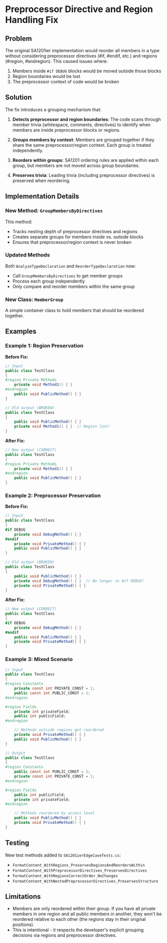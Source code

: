 # Preprocessor Directive and Region Handling Fix

## Problem
The original SA1201ier implementation would reorder all members in a type without considering preprocessor directives (#if, #endif, etc.) and regions (#region, #endregion). This caused issues where:

1. Members inside `#if DEBUG` blocks would be moved outside those blocks
2. Region boundaries would be lost
3. The preprocessor context of code would be broken

## Solution
The fix introduces a grouping mechanism that:

1. **Detects preprocessor and region boundaries**: The code scans through member trivia (whitespace, comments, directives) to identify when members are inside preprocessor blocks or regions.

2. **Groups members by context**: Members are grouped together if they share the same preprocessor/region context. Each group is treated independently.

3. **Reorders within groups**: SA1201 ordering rules are applied within each group, but members are not moved across group boundaries.

4. **Preserves trivia**: Leading trivia (including preprocessor directives) is preserved when reordering.

## Implementation Details

### New Method: `GroupMembersByDirectives`
This method:
- Tracks nesting depth of preprocessor directives and regions
- Creates separate groups for members inside vs. outside blocks
- Ensures that preprocessor/region context is never broken

### Updated Methods
Both `AnalyzeTypeDeclaration` and `ReorderTypeDeclaration` now:
- Call `GroupMembersByDirectives` to get member groups
- Process each group independently
- Only compare and reorder members within the same group

### New Class: `MemberGroup`
A simple container class to hold members that should be reordered together.

## Examples

### Example 1: Region Preservation
**Before Fix:**
```csharp
// Input
public class TestClass
{
#region Private Methods
    private void Method1() { }
#endregion
    public void PublicMethod() { }
}

// Old output (BROKEN)
public class TestClass
{
    public void PublicMethod() { }
    private void Method1() { }  // Region lost!
}
```

**After Fix:**
```csharp
// New output (CORRECT)
public class TestClass
{
#region Private Methods
    private void Method1() { }
#endregion
    public void PublicMethod() { }
}
```

### Example 2: Preprocessor Preservation
**Before Fix:**
```csharp
// Input
public class TestClass
{
#if DEBUG
    private void DebugMethod() { }
#endif
    private void PrivateMethod() { }
    public void PublicMethod() { }
}

// Old output (BROKEN)
public class TestClass
{
    public void PublicMethod() { }
    private void DebugMethod() { }  // No longer in #if DEBUG!
    private void PrivateMethod() { }
}
```

**After Fix:**
```csharp
// New output (CORRECT)
public class TestClass
{
#if DEBUG
    private void DebugMethod() { }
#endif
    public void PublicMethod() { }
    private void PrivateMethod() { }
}
```

### Example 3: Mixed Scenario
```csharp
// Input
public class TestClass
{
#region Constants
    private const int PRIVATE_CONST = 1;
    public const int PUBLIC_CONST = 2;
#endregion

#region Fields  
    private int privateField;
    public int publicField;
#endregion

    // Methods outside regions get reordered
    private void PrivateMethod() { }
    public void PublicMethod() { }
}

// Output
public class TestClass
{
#region Constants
    public const int PUBLIC_CONST = 2;
    private const int PRIVATE_CONST = 1;
#endregion

#region Fields  
    public int publicField;
    private int privateField;
#endregion

    // Methods reordered by access level
    public void PublicMethod() { }
    private void PrivateMethod() { }
}
```

## Testing
New test methods added to `SA1201ierEdgeCaseTests.cs`:
- `FormatContent_WithRegions_PreservesRegionsAndReordersWithin`
- `FormatContent_WithPreprocessorDirectives_PreservesDirectives`
- `FormatContent_WithRegionsCorrectOrder_NoChanges`
- `FormatContent_WithNestedPreprocessorDirectives_PreservesStructure`

## Limitations
- Members are only reordered within their group. If you have all private members in one region and all public members in another, they won't be reordered relative to each other (the regions stay in their original positions).
- This is intentional - it respects the developer's explicit grouping decisions via regions and preprocessor directives.
